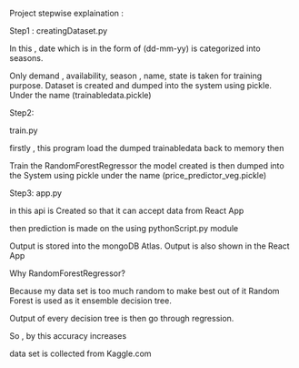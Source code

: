 Project stepwise explaination : 

Step1 :
creatingDataset.py

In this , date which is in the form of (dd-mm-yy) is categorized into 
seasons.

Only demand , availability, season , name, state is taken for training
purpose.
Dataset is created and dumped into the system using pickle.
Under the name (trainabledata.pickle)



Step2:

train.py

firstly , this program load the dumped trainabledata back to memory
then 

Train the RandomForestRegressor 
the model created is then dumped into the System using pickle under the name
(price_predictor_veg.pickle)



Step3:
app.py 

in this api is Created so that it can accept data from React App

then prediction is made on the using pythonScript.py module

Output is stored into the mongoDB Atlas.
Output is also shown in the React App


Why RandomForestRegressor?

Because my data set is too much random
to make best out of it Random Forest is used
as it ensemble decision tree.

Output of every decision tree is then go through
regression.

So , by this accuracy increases


data set is collected from Kaggle.com